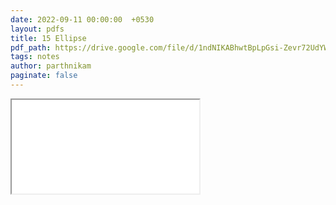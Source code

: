 ```yaml
---
date: 2022-09-11 00:00:00  +0530
layout: pdfs
title: 15 Ellipse
pdf_path: https://drive.google.com/file/d/1ndNIKABhwtBpLpGsi-Zevr72UdYWkAmS/preview?usp=sharing
tags: notes
author: parthnikam
paginate: false
---
```


<iframe class="embed-pdf" src="{{ page.pdf_path }}#toolbar=0" seamless="seamless" scrolling="no" style="overflow:hidden"></iframe>
